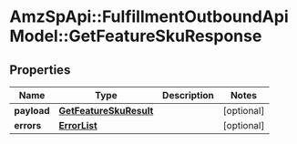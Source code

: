 # AmzSpApi::FulfillmentOutboundApiModel::GetFeatureSkuResponse

## Properties
Name | Type | Description | Notes
------------ | ------------- | ------------- | -------------
**payload** | [**GetFeatureSkuResult**](GetFeatureSkuResult.md) |  | [optional] 
**errors** | [**ErrorList**](ErrorList.md) |  | [optional] 

